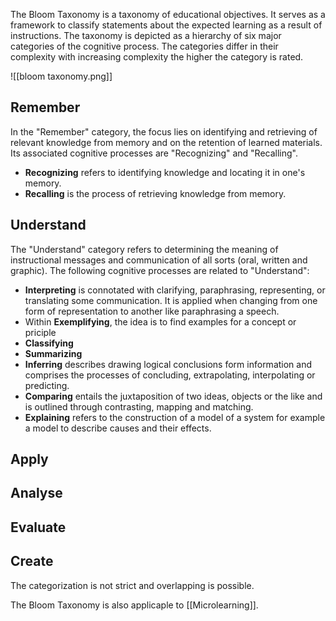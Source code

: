 The Bloom Taxonomy is a taxonomy of educational objectives. It serves as a framework to classify statements about the expected learning as a result of instructions. The taxonomy is depicted as a hierarchy of six major categories of the cognitive process. The categories differ in their complexity with increasing complexity the higher the category is rated.

![[bloom taxonomy.png]]

## Remember
In the "Remember" category, the focus lies on identifying and retrieving of relevant knowledge from memory and on the retention of learned materials. Its associated cognitive processes are "Recognizing" and "Recalling".
- **Recognizing** refers to identifying knowledge and locating it in one's memory.
- **Recalling** is the process of retrieving knowledge from memory.


## Understand
The "Understand" category refers to determining the meaning of instructional messages and communication of all sorts (oral, written and graphic). The following cognitive processes are related to "Understand":
- **Interpreting** is connotated with clarifying, paraphrasing, representing, or translating some communication. It is applied when changing from one form of representation to another like paraphrasing a speech.
- Within **Exemplifying**, the idea is to find examples for a concept or priciple 
- **Classifying**
- **Summarizing**
- **Inferring** describes drawing logical conclusions form information and comprises the processes of concluding, extrapolating, interpolating or predicting.
- **Comparing** entails the juxtaposition of two ideas, objects or the like and is outlined through contrasting, mapping and matching.
- **Explaining** refers to the construction of a model of a system for example a model to describe causes and their effects.
## Apply
## Analyse
## Evaluate
## Create

The categorization is not strict and overlapping is possible.

The Bloom Taxonomy is also applicaple to [[Microlearning]].